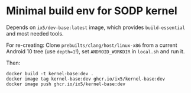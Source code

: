 # Minimal build env for SODP kernel

Depends on `ix5/dev-base:latest` image, which provides `build-essential` and
most needed tools.

For re-creating: Clone `prebuilts/clang/host/linux-x86` from a current Android
10 tree (use `depth=1`!), set `ANDROID_WORKDIR` in `local.sh` and run it.

Then:
```
docker build -t kernel-base:dev .
docker image tag kernel-base:dev ghcr.io/ix5/kernel-base:dev
docker image push ghcr.io/ix5/kernel-base:dev
```
